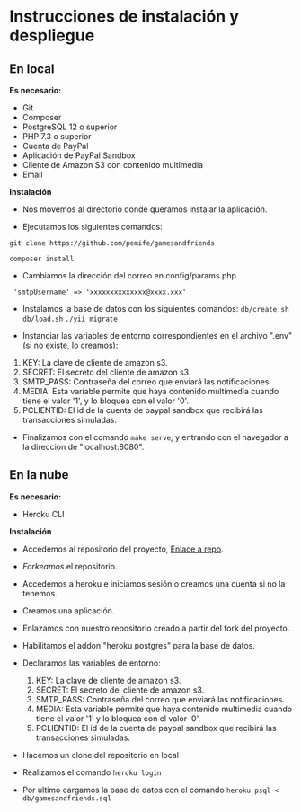 # Instrucciones de instalación y despliegue

## En local

**Es necesario:**

- Git
- Composer
- PostgreSQL 12 o superior
- PHP 7.3 o superior
- Cuenta de PayPal
- Aplicación de PayPal Sandbox
- Cliente de Amazon S3 con contenido multimedia
- Email

**Instalación**

- Nos movemos al directorio donde queramos instalar la aplicación.

- Ejecutamos los siguientes comandos:

```git clone https://github.com/pemife/gamesandfriends```

```composer install```

- Cambiamos la dirección del correo en config/params.php

``` 'smtpUsername' => 'xxxxxxxxxxxxxx@xxxx.xxx'```

- Instalamos la base de datos con los siguientes comandos:
``` db/create.sh ```
``` db/load.sh ```
``` ./yii migrate ```

- Instanciar las variables de entorno correspondientes en el archivo ".env" (si no existe, lo creamos):

1. KEY: La clave de cliente de amazon s3.
2. SECRET: El secreto del cliente de amazon s3.
3. SMTP_PASS: Contraseña del correo que enviará las notificaciones.
4. MEDIA: Esta variable permite que haya contenido multimedia cuando tiene el valor '1', y lo bloquea con el valor '0'.
5. PCLIENTID: El id de la cuenta de paypal sandbox que recibirá las transacciones simuladas.

- Finalizamos con el comando ```make serve```, y entrando con el navegador a la direccion de "localhost:8080".

## En la nube

**Es necesario:**

- Heroku CLI

**Instalación**

- Accedemos al repositorio del proyecto, [Enlace a repo](https://github.com/pemife/gamesandfriends).
- *Forkeamos* el repositorio.
- Accedemos a heroku e iniciamos sesión o creamos una cuenta si no la tenemos.
- Creamos una aplicación.
- Enlazamos con nuestro repositorio creado a partir del fork del proyecto.
- Habilitamos el addon "heroku postgres" para la base de datos.
- Declaramos las variables de entorno:

    1. KEY: La clave de cliente de amazon s3.
    2. SECRET: El secreto del cliente de amazon s3.
    3. SMTP_PASS: Contraseña del correo que enviará las notificaciones.
    4. MEDIA: Esta variable permite que haya contenido multimedia cuando tiene el valor '1' y lo bloquea con el valor '0'.
    5. PCLIENTID: El id de la cuenta de paypal sandbox que recibirá las transacciones simuladas.

- Hacemos un clone del repositorio en local
- Realizamos el comando ```heroku login```
- Por ultimo cargamos la base de datos con el comando ```heroku psql < db/gamesandfriends.sql```